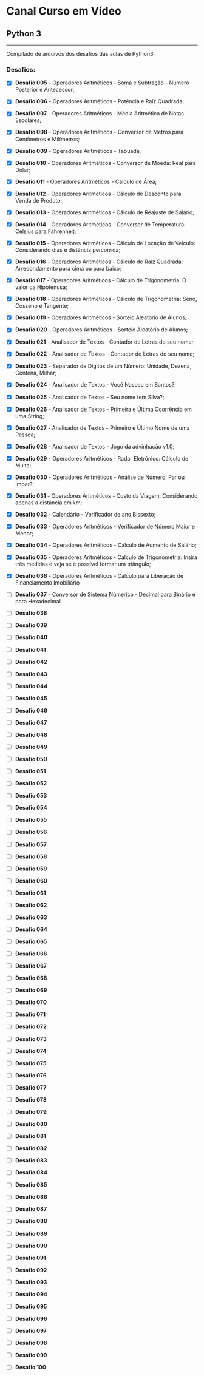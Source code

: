 # Canal Curso em Vídeo
## Python 3
--------------------------------------------------------
Compilado de arquivos dos desafios das aulas de Python3.
### Desafios:
- [x] **Desafio 005** - Operadores Aritméticos - Soma e Subtração - Número Posterior e Antecessor;
- [x] **Desafio 006** - Operadores Aritméticos - Potência e Raíz Quadrada;
- [x] **Desafio 007** - Operadores Aritméticos - Média Aritmética de Notas Escolares;
- [x] **Desafio 008** - Operadores Aritméticos - Conversor de Metros para Centímetros e Milímetros;
- [x] **Desafio 009** - Operadores Aritméticos - Tabuada;
- [x] **Desafio 010** - Operadores Aritméticos - Conversor de Moeda: Real para Dólar;
- [x] **Desafio 011** - Operadores Aritméticos - Cálculo de Área;
- [x] **Desafio 012** - Operadores Aritméticos - Cálculo de Desconto para Venda de Produto;
- [x] **Desafio 013** - Operadores Aritméticos - Cálculo de Reajuste de Salário;
- [x] **Desafio 014** - Operadores Aritméticos - Conversor de Temperatura: Celsius para Fahrenheit;
- [x] **Desafio 015** - Operadores Aritméticos - Cálculo de Locação de Veículo: Considerando dias e distância percorrida;
- [x] **Desafio 016** - Operadores Aritméticos - Cálculo de Raíz Quadrada: Arredondamento para cima ou para baixo;
- [x] **Desafio 017** - Operadores Aritméticos - Cálculo de Trigonometria: O valor da Hipotenusa;
- [x] **Desafio 018** - Operadores Aritméticos - Cálculo de Trigonometria: Seno, Cosseno e Tangente;
- [x] **Desafio 019** - Operadores Aritméticos - Sorteio Aleatório de Alunos;
- [x] **Desafio 020** - Operadores Aritméticos - Sorteio Aleatório de Alunos;
- [x] **Desafio 021** - Analisador de Textos - Contador de Letras do seu nome;
- [x] **Desafio 022** - Analisador de Textos - Contador de Letras do seu nome;
- [x] **Desafio 023** - Separador de Digitos de um Número: Unidade, Dezena, Centena, Milhar;
- [x] **Desafio 024** - Analisador de Textos - Você Nasceu em Santos?;
- [x] **Desafio 025** - Analisador de Textos - Seu nome tem Silva?;
- [x] **Desafio 026** - Analisador de Textos - Primeira e Última Ocorrência em uma String;
- [x] **Desafio 027** - Analisador de Textos - Primeiro e Último Nome de uma Pessoa;
- [x] **Desafio 028** - Analisador de Textos - Jogo da advinhação v1.0;
- [x] **Desafio 029** - Operadores Aritméticos - Radar Eletrônico: Cálculo de Multa;
- [x] **Desafio 030** - Operadores Aritméticos - Análise de Número: Par ou Ímpar?;
- [x] **Desafio 031** - Operadores Aritméticos - Custo da Viagem: Considerando apenas a distância em km;
- [x] **Desafio 032** - Calendário - Verificador de ano Bissexto;
- [x] **Desafio 033** - Operadores Aritméticos - Verificador de Número Maior e Menor;
- [x] **Desafio 034** - Operadores Aritméticos - Cálculo de Aumento de Salário;
- [x] **Desafio 035** - Operadores Aritméticos - Cálculo de Trigonometria: Insira três medidas e veja se é possível formar um triângulo;
- [x] **Desafio 036** - Operadores Aritméticos - Cálculo para Liberação de Financiamento Imobiliário
- [ ] **Desafio 037** - Conversor de Sistema Númerico - Decimal para Binário e para Hexadecimal
- [ ] **Desafio 038**
- [ ] **Desafio 039**
- [ ] **Desafio 040**
- [ ] **Desafio 041**
- [ ] **Desafio 042**
- [ ] **Desafio 043**
- [ ] **Desafio 044**
- [ ] **Desafio 045**
- [ ] **Desafio 046**
- [ ] **Desafio 047**
- [ ] **Desafio 048**
- [ ] **Desafio 049**
- [ ] **Desafio 050**
- [ ] **Desafio 051**
- [ ] **Desafio 052**
- [ ] **Desafio 053**
- [ ] **Desafio 054**
- [ ] **Desafio 055**
- [ ] **Desafio 056**
- [ ] **Desafio 057**
- [ ] **Desafio 058**
- [ ] **Desafio 059**
- [ ] **Desafio 060**
- [ ] **Desafio 061**
- [ ] **Desafio 062**
- [ ] **Desafio 063**
- [ ] **Desafio 064**
- [ ] **Desafio 065**
- [ ] **Desafio 066**
- [ ] **Desafio 067**
- [ ] **Desafio 068**
- [ ] **Desafio 069**
- [ ] **Desafio 070**
- [ ] **Desafio 071**
- [ ] **Desafio 072**
- [ ] **Desafio 073**
- [ ] **Desafio 074**
- [ ] **Desafio 075**
- [ ] **Desafio 076**
- [ ] **Desafio 077**
- [ ] **Desafio 078**
- [ ] **Desafio 079**
- [ ] **Desafio 080**
- [ ] **Desafio 081**
- [ ] **Desafio 082**
- [ ] **Desafio 083**
- [ ] **Desafio 084**
- [ ] **Desafio 085**
- [ ] **Desafio 086**
- [ ] **Desafio 087**
- [ ] **Desafio 088**
- [ ] **Desafio 089**
- [ ] **Desafio 090**
- [ ] **Desafio 091**
- [ ] **Desafio 092**
- [ ] **Desafio 093**
- [ ] **Desafio 094**
- [ ] **Desafio 095**
- [ ] **Desafio 096**
- [ ] **Desafio 097**
- [ ] **Desafio 098**
- [ ] **Desafio 099**
- [ ] **Desafio 100**

